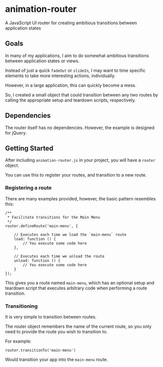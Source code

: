 # animation-router
A JavaScript UI router for creating ambitious transitions between application states

## Goals

In many of my applications, I aim to do somewhat ambitious transitions between application states or views.

Instead of just a quick `fadeOut` or `slideIn`, I may want to time specific elements to take more interesting actions, individually.

However, in a large application, this can quickly become a mess.

So, I created a small object that could transition between any two routes by calling the appropriate setup and teardown scripts, respectively.

## Dependencies

The router itself has no dependencies. However, the example is designed for jQuery.

## Getting Started

After including `animation-router.js` in your project, you will have a `router` object.

You can use this to register your routes, and transition to a new route.

### Registering a route

There are many examples provided, however, the basic pattern resembles this:

    /**
     * Facilitate transitions for the Main Menu
     */
    router.defineRoute('main-menu', {

        // Executes each time we load the `main-menu` route
        load: function () {
            // You execute some code here
        },

        // Executes each time we unload the route
        unload: function () {
            // You execute some code here
        }
    });

This gives you a route named `main-menu`, which has an optional setup and teardown script that executes arbitrary code when performing a route transition.

### Transitioning

It is very simple to transition between routes.

The router object remembers the name of the current route, so you only need to provide the route you wish to transition to.

For example:

    router.transitionTo('main-menu')

Would transition your app into the `main-menu` route.